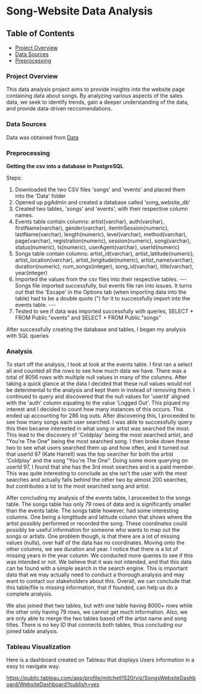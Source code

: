 # Song-Website Data Analysis

## Table of Contents
- [Project Overview](#project-overview)
- [Data Sources](#data-sources)
- [Preprocessing](#preprocessing)

### Project Overview
This data analysis project aims to provide insights into the website page containing data about songs. By analyzing various aspects of the sales data, we seek to identify trends, gain a deeper understanding of the data, and provide data-driven reccomendations.

### Data Sources
Data was obtained from [Data](https://github.com/MinaElkholy42/Song-Website-Data-Analysis/tree/main)

### Preprocessing
**Getting the csv into a database in PostgreSQL**

Steps:
1) Downloaded the two CSV files 'songs' and 'events' and placed them into the 'Data' folder
2) Opened up pgAdmin and created a database called 'song_website_db'
3) Created two tables, 'songs' and 'events', with their respective column names.
4) Events table contain columns: artist(varchar), auth(varchar), firstName(varchar), gender(varchar), itemInSession(numeric), lastName(varchar), length(numeric), level(varchar), method(varchar), page(varchar), registration(numeric), session(numeric), song(varchar), status(numeric), ts(numeric), userAgent(varchar), userId(numeric)
5) Songs table contain columns: artist_id(varchar), artist_latitude(numeric), artist_location(varchar), artist_longitude(numeric), artist_name(varchar), duration(numeric), num_songs(integer), song_id(varchar), title(varchar), year(integer)
6) Imported the values from the csv files into their respective tables. --- Songs file imported successfully, but events file ran into issues. It turns out that the 'Escape' in the Options tab (when importing data into the table) had to be a double quote (") for it to successfully import into the events table. ---
7) Tested to see if data was imported successfully with queries,  SELECT * FROM Public."events" and SELECT * FROM Public."songs"

After successfully creating the database and tables, I began my analysis with SQL queries

### Analysis
To start off the analysis, I took at look at the events table. I first ran a select all and counted all the rows to see how much data we have. There was a total of 8056 rows with multiple null values in many of the columns. After taking a quick glance at the data I decided that these null values would not be deterimental to the analysis and kept them in instead of removing them. I continued to query and discovered that the null values for 'userId' aligned with the 'auth' column equating to the value 'Logged Out'. This piqued my interest and I decided to count how many instances of this occurs. This ended up accounting for 286 log outs. After discovering this, I proceeded to see how many songs each user searched. I was able to successfully query this then became interested in what song or artist was searched the most. This lead to the discovery of 'Coldplay' being the most searched artist, and "You're The One" being the most searched song. I then broke down these two to see what users searched them up and how often, and it turned out that userId 97 (Kate Harrell) was the top searcher for both the artist 'Coldplay' and the song "You're The One". Doing some more querying on userId 97, I found that she has the 3rd most searches and is a paid member. This was quite interesting to conclude as she isn't the user with the most searches and actually falls behind the other two by almost 200 searches, but contributes a lot to the most searched song and artist.  

After concluding my analysis of the events table, I proceeded to the songs table. The songs table has only 79 rows of data and is significantly smaller than the events table. The songs table however, had some interesting columns. One being a longtitude and latitude column that shows where the artist possibly performed or recorded the song. These coordinates could possibly be useful information for someone who wants to map out the songs or artists. One problem though, is that there are a lot of missing values (nulls), over half of the data has no coordinates. Moving onto the other columns, we see duration and year. I notice that there is a lot of missing years in the year column. We conducted more queries to see if this was intended or not. We believe that it was not intended, and that this data can be found with a simple search in the search engine. This is important data that we may actually need to conduct a thorough analysis and may want to contact our stakeholders about this. Overall, we can conclude that this table/file is missing information, that if founded, can help us do a complete analysis.  

We also joined thet two tables, but with one table having 8000+ rows while the other only having 79 rows, we cannot get much information. Also, we are only able to merge the two tables based off the artist name and song titles. There is no key ID that connects both tables, thus concluding our joined table analysis. 
  

### Tableau Visualization  
Here is a dashboard created on Tableau that displays Users information in a easy to navigate way.  

https://public.tableau.com/app/profile/mitchell1520/viz/SongsWebsiteDashboard/WebsiteDashboard?publish=yes 
